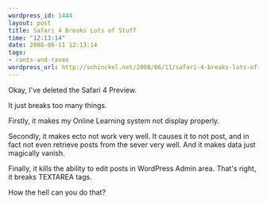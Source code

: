 ```yaml
--- 
wordpress_id: 1444
layout: post
title: Safari 4 Breaks Lots of Stuff
time: "12:13:14"
date: 2008-06-11 12:13:14
tags: 
- rants-and-raves
wordpress_url: http://schinckel.net/2008/06/11/safari-4-breaks-lots-of-stuff/
---
```

Okay, I've deleted the Safari 4 Preview.

It just breaks too many things.

Firstly, it makes my Online Learning system not display properly.

Secondly, it makes ecto not work very well. It causes it to not post, and in fact not even retrieve posts from the sever very well. And it makes data just magically vanish.

Finally, it kills the ability to edit posts in WordPress Admin area. That's right, it breaks TEXTAREA tags.

How the hell can you do that?

